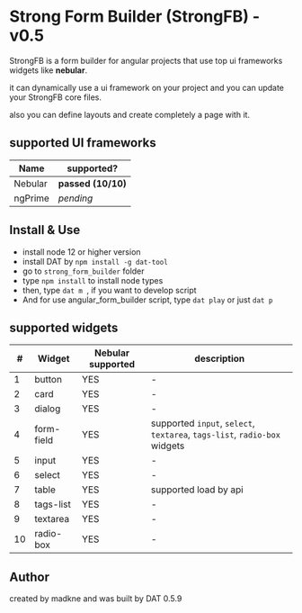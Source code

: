 # Strong Form Builder (StrongFB) - **v0.5**

StrongFB is a form builder for angular projects that use top ui frameworks widgets like **nebular**.

it can dynamically use a ui framework on your project and you can update your StrongFB core files.

also you can define layouts and create completely a page with it.

## supported UI frameworks

|Name|supported?|
|----|--------|
|Nebular| **passed (10/10)**|
|ngPrime| *pending*|

## Install & Use
- install node 12 or higher version
- install DAT by `npm install -g dat-tool`
- go to `strong_form_builder` folder
- type `npm install` to install node types
- then, type `dat m `, if you want to develop script
- And for use angular_form_builder script, type `dat play` or just `dat p`

## supported widgets

|#|Widget|Nebular supported|description|
|---|-------|----|-----------|
|1|button|YES|-|
|2|card|YES|-|
|3|dialog|YES|-|
|4|form-field|YES|supported `input`, `select`, `textarea`, `tags-list`, `radio-box` widgets|
|5|input|YES|-
|6|select|YES|-
|7|table|YES|supported load by api|
|8|tags-list|YES|-
|9|textarea|YES|-
|10|radio-box|YES|-

## Author
created by madkne and was built by DAT 0.5.9